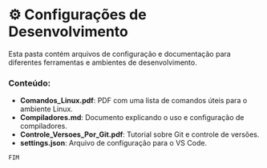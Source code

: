 # ⚙️ Configurações de Desenvolvimento

Esta pasta contém arquivos de configuração e documentação para diferentes ferramentas e ambientes de desenvolvimento.

### Conteúdo:

- **Comandos_Linux.pdf**: PDF com uma lista de comandos úteis para o ambiente Linux.
- **Compiladores.md**: Documento explicando o uso e configuração de compiladores.
- **Controle_Versoes_Por_Git.pdf**: Tutorial sobre Git e controle de versões.
- **settings.json**: Arquivo de configuração para o VS Code.

`FIM`
